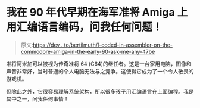 # 我在 90 年代早期在海军准将 Amiga 上用汇编语言编码，问我任何问题！

> 原文:[https://dev . to/bertilmuth/I-coded-in-assembler-on-the-commodore-amiga-in-the-early-90-ask-me-any-47be](https://dev.to/bertilmuth/i-coded-in-assembler-on-the-commodore-amiga-in-the-early-90s-ask-me-anything-47be)

准将阿米加可以被视为传奇准将 64 (C64)的继任者。这是一台家用电脑，图像和声音非常好，当时普通的个人电脑无法与之竞争。这使得它成为了一个令人敬畏的游戏机。

但除此之外，它很容易理解系统架构，所以很多孩子用汇编语言在上面编程。我是其中之一，问我任何事情！